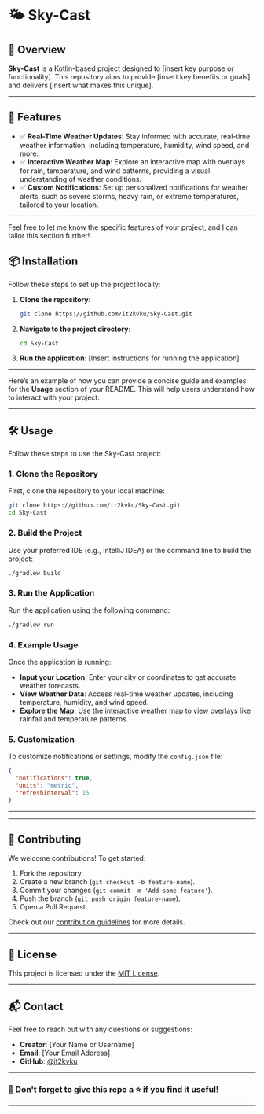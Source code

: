 
# 🌤️ Sky-Cast

## 🚀 Overview

**Sky-Cast** is a Kotlin-based project designed to [insert key purpose or functionality]. This repository aims to provide [insert key benefits or goals] and delivers [insert what makes this unique].

---



## 🎯 Features

- ✅ **Real-Time Weather Updates**: Stay informed with accurate, real-time weather information, including temperature, humidity, wind speed, and more.
- ✅ **Interactive Weather Map**: Explore an interactive map with overlays for rain, temperature, and wind patterns, providing a visual understanding of weather conditions.
- ✅ **Custom Notifications**: Set up personalized notifications for weather alerts, such as severe storms, heavy rain, or extreme temperatures, tailored to your location.

---

Feel free to let me know the specific features of your project, and I can tailor this section further!
## 📦 Installation

Follow these steps to set up the project locally:

1. **Clone the repository**:
   ```bash
   git clone https://github.com/it2kvku/Sky-Cast.git
   ```
2. **Navigate to the project directory**:
   ```bash
   cd Sky-Cast
   ```
3. **Run the application**:
   [Insert instructions for running the application]

---

Here’s an example of how you can provide a concise guide and examples for the **Usage** section of your README. This will help users understand how to interact with your project:

---

## 🛠️ Usage

Follow these steps to use the Sky-Cast project:

### 1. Clone the Repository
First, clone the repository to your local machine:
```bash
git clone https://github.com/it2kvku/Sky-Cast.git
cd Sky-Cast
```

### 2. Build the Project
Use your preferred IDE (e.g., IntelliJ IDEA) or the command line to build the project:
```bash
./gradlew build
```

### 3. Run the Application
Run the application using the following command:
```bash
./gradlew run
```

### 4. Example Usage
Once the application is running:
- **Input your Location**: Enter your city or coordinates to get accurate weather forecasts.
- **View Weather Data**: Access real-time weather updates, including temperature, humidity, and wind speed.
- **Explore the Map**: Use the interactive weather map to view overlays like rainfall and temperature patterns.

### 5. Customization
To customize notifications or settings, modify the `config.json` file:
```json
{
  "notifications": true,
  "units": "metric",
  "refreshInterval": 15
}
```

---


---

## 🤝 Contributing

We welcome contributions! To get started:

1. Fork the repository.
2. Create a new branch (`git checkout -b feature-name`).
3. Commit your changes (`git commit -m 'Add some feature'`).
4. Push the branch (`git push origin feature-name`).
5. Open a Pull Request.

Check out our [contribution guidelines](CONTRIBUTING.md) for more details.

---

## 📄 License

This project is licensed under the [MIT License](LICENSE).

---

## 📬 Contact

Feel free to reach out with any questions or suggestions:

- **Creator**: [Your Name or Username]
- **Email**: [Your Email Address]
- **GitHub**: [@it2kvku](https://github.com/it2kvku)

---

### 🌟 Don't forget to give this repo a ⭐ if you find it useful!

---
